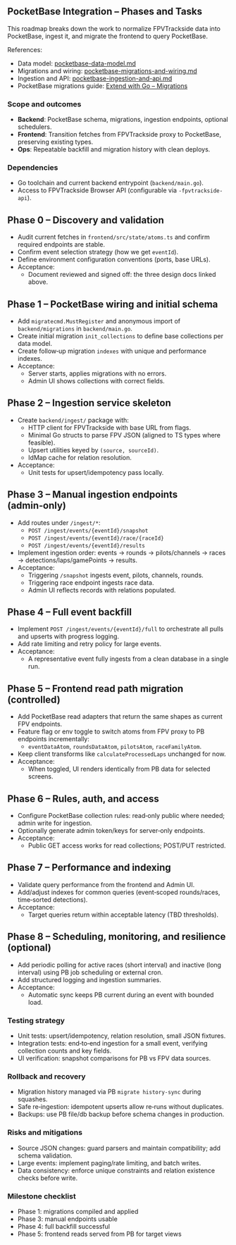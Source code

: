 ## PocketBase Integration – Phases and Tasks

This roadmap breaks down the work to normalize FPVTrackside data into PocketBase, ingest it, and migrate the frontend to query PocketBase.

References:
- Data model: [pocketbase-data-model.md](mdc:frontend/docs/pocketbase-data-model.md)
- Migrations and wiring: [pocketbase-migrations-and-wiring.md](mdc:frontend/docs/pocketbase-migrations-and-wiring.md)
- Ingestion and API: [pocketbase-ingestion-and-api.md](mdc:frontend/docs/pocketbase-ingestion-and-api.md)
- PocketBase migrations guide: [Extend with Go – Migrations](https://pocketbase.io/docs/go-migrations/)

### Scope and outcomes
- **Backend**: PocketBase schema, migrations, ingestion endpoints, optional schedulers.
- **Frontend**: Transition fetches from FPVTrackside proxy to PocketBase, preserving existing types.
- **Ops**: Repeatable backfill and migration history with clean deploys.

### Dependencies
- Go toolchain and current backend entrypoint (`backend/main.go`).
- Access to FPVTrackside Browser API (configurable via `-fpvtrackside-api`).

## Phase 0 – Discovery and validation
- Audit current fetches in `frontend/src/state/atoms.ts` and confirm required endpoints are stable.
- Confirm event selection strategy (how we get `eventId`).
- Define environment configuration conventions (ports, base URLs).
- Acceptance:
  - Document reviewed and signed off: the three design docs linked above.

## Phase 1 – PocketBase wiring and initial schema
- Add `migratecmd.MustRegister` and anonymous import of `backend/migrations` in `backend/main.go`.
- Create initial migration `init_collections` to define base collections per data model.
- Create follow‑up migration `indexes` with unique and performance indexes.
- Acceptance:
  - Server starts, applies migrations with no errors.
  - Admin UI shows collections with correct fields.

## Phase 2 – Ingestion service skeleton
- Create `backend/ingest/` package with:
  - HTTP client for FPVTrackside with base URL from flags.
  - Minimal Go structs to parse FPV JSON (aligned to TS types where feasible).
  - Upsert utilities keyed by `(source, sourceId)`.
  - IdMap cache for relation resolution.
- Acceptance:
  - Unit tests for upsert/idempotency pass locally.

## Phase 3 – Manual ingestion endpoints (admin‑only)
- Add routes under `/ingest/*`:
  - `POST /ingest/events/{eventId}/snapshot`
  - `POST /ingest/events/{eventId}/race/{raceId}`
  - `POST /ingest/events/{eventId}/results`
- Implement ingestion order: events → rounds → pilots/channels → races → detections/laps/gamePoints → results.
- Acceptance:
  - Triggering `/snapshot` ingests event, pilots, channels, rounds.
  - Triggering race endpoint ingests race data.
  - Admin UI reflects records with relations populated.

## Phase 4 – Full event backfill
- Implement `POST /ingest/events/{eventId}/full` to orchestrate all pulls and upserts with progress logging.
- Add rate limiting and retry policy for large events.
- Acceptance:
  - A representative event fully ingests from a clean database in a single run.

## Phase 5 – Frontend read path migration (controlled)
- Add PocketBase read adapters that return the same shapes as current FPV endpoints.
- Feature flag or env toggle to switch atoms from FPV proxy to PB endpoints incrementally:
  - `eventDataAtom`, `roundsDataAtom`, `pilotsAtom`, `raceFamilyAtom`.
- Keep client transforms like `calculateProcessedLaps` unchanged for now.
- Acceptance:
  - When toggled, UI renders identically from PB data for selected screens.

## Phase 6 – Rules, auth, and access
- Configure PocketBase collection rules: read‑only public where needed; admin write for ingestion.
- Optionally generate admin token/keys for server‑only endpoints.
- Acceptance:
  - Public GET access works for read collections; POST/PUT restricted.

## Phase 7 – Performance and indexing
- Validate query performance from the frontend and Admin UI.
- Add/adjust indexes for common queries (event‑scoped rounds/races, time‑sorted detections).
- Acceptance:
  - Target queries return within acceptable latency (TBD thresholds).

## Phase 8 – Scheduling, monitoring, and resilience (optional)
- Add periodic polling for active races (short interval) and inactive (long interval) using PB job scheduling or external cron.
- Add structured logging and ingestion summaries.
- Acceptance:
  - Automatic sync keeps PB current during an event with bounded load.

### Testing strategy
- Unit tests: upsert/idempotency, relation resolution, small JSON fixtures.
- Integration tests: end‑to‑end ingestion for a small event, verifying collection counts and key fields.
- UI verification: snapshot comparisons for PB vs FPV data sources.

### Rollback and recovery
- Migration history managed via PB `migrate history-sync` during squashes.
- Safe re‑ingestion: idempotent upserts allow re‑runs without duplicates.
- Backups: use PB file/db backup before schema changes in production.

### Risks and mitigations
- Source JSON changes: guard parsers and maintain compatibility; add schema validation.
- Large events: implement paging/rate limiting, and batch writes.
- Data consistency: enforce unique constraints and relation existence checks before write.

### Milestone checklist
- Phase 1: migrations compiled and applied
- Phase 3: manual endpoints usable
- Phase 4: full backfill successful
- Phase 5: frontend reads served from PB for target views


